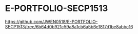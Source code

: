 # E-PORTFOLIO-SECP1513

https://github.com/JWEN0518/E-PORTFOLIO-SECP1513/tree/6b64d0b921c59a8a1cb6a5b6e1817d1be8abbc16
